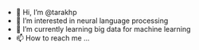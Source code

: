 - 👋 Hi, I’m @tarakhp
- 👀 I’m interested in neural language processing
- 🌱 I’m currently learning big data for machine learning
- 📫 How to reach me ...

<!---
tarakhp/tarakhp is a ✨ special ✨ repository because its `README.md` (this file) appears on your GitHub profile.
You can click the Preview link to take a look at your changes.
--->
